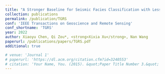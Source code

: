 ```yaml
---
title: "A Stronger Baseline for Seismic Facies Classification with Less Data"
collection: publications
permalink: /publication/TGRS
conf: 'IEEE Transactions on Geoscience and Remote Sensing'
conf_shortname: 'TGRS'
year: 2022
author: Xiaoyu Chen, Qi Zou*, <strong>Xixia Xu</strong>, Nan Wang
paperurl: /publications/papers/TGRS.pdf
additional: true

# venue: 'Journal 1'
# paperurl: 'https://dl.acm.org/citation.cfm?id=3240553'
# citation: 'Your Name, You. (2015). &quot;Paper Title Number 3.&quot; <i>Journal 1</i>. 1(3).'
---
```

